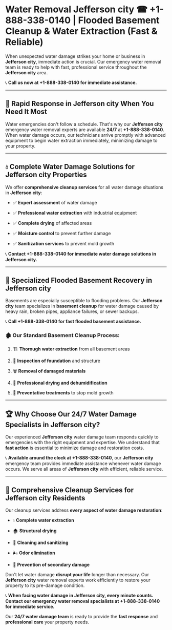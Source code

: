 # Water Removal Jefferson city ☎ +1-888-338-0140 | Flooded Basement Cleanup & Water Extraction (Fast & Reliable)

When unexpected water damage strikes your home or business in **Jefferson city**, immediate action is crucial. Our emergency water removal team is ready to help with fast, professional service throughout the **Jefferson city** area. 

📞 **Call us now at +1-888-338-0140 for immediate assistance.**
---
## 🚀 Rapid Response in Jefferson city When You Need It Most
Water emergencies don't follow a schedule. That's why our **Jefferson city** emergency water removal experts are available **24/7** at **+1-888-338-0140**. When water damage occurs, our technicians arrive promptly with advanced equipment to begin water extraction immediately, minimizing damage to your property.
---
## 💧 Complete Water Damage Solutions for Jefferson city Properties
We offer **comprehensive cleanup services** for all water damage situations in **Jefferson city**:
- ✅ **Expert assessment** of water damage  
- ✅ **Professional water extraction** with industrial equipment  
- ✅ **Complete drying** of affected areas  
- ✅ **Moisture control** to prevent further damage  
- ✅ **Sanitization services** to prevent mold growth  
📞 **Contact +1-888-338-0140 for immediate water damage solutions in Jefferson city.**
---
## 🌊 Specialized Flooded Basement Recovery in Jefferson city
Basements are especially susceptible to flooding problems. Our **Jefferson city** team specializes in **basement cleanup** for water damage caused by heavy rain, broken pipes, appliance failures, or sewer backups. 
📞 **Call +1-888-338-0140 for fast flooded basement assistance.**
### 🏚️ Our Standard Basement Cleanup Process:
1. 🏗️ **Thorough water extraction** from all basement areas  
2. 🔎 **Inspection of foundation** and structure  
3. 🗑️ **Removal of damaged materials**  
4. 💨 **Professional drying and dehumidification**  
5. 🚫 **Preventative treatments** to stop mold growth  
---
## 🏆 Why Choose Our 24/7 Water Damage Specialists in Jefferson city?
Our experienced **Jefferson city** water damage team responds quickly to emergencies with the right equipment and expertise. We understand that **fast action** is essential to minimize damage and restoration costs.
📞 **Available around the clock at +1-888-338-0140**, our **Jefferson city** emergency team provides immediate assistance whenever water damage occurs. We serve all areas of **Jefferson city** with efficient, reliable service.
---
## 🧹 Comprehensive Cleanup Services for Jefferson city Residents
Our cleanup services address **every aspect of water damage restoration**:
- 💧 **Complete water extraction**  
- 🏠 **Structural drying**  
- 🧼 **Cleaning and sanitizing**  
- 🌬️ **Odor elimination**  
- 🚫 **Prevention of secondary damage**  
Don't let water damage **disrupt your life** longer than necessary. Our **Jefferson city** water removal experts work efficiently to restore your property to its pre-damage condition.
📞 **When facing water damage in Jefferson city, every minute counts. Contact our emergency water removal specialists at +1-888-338-0140 for immediate service.**
Our **24/7 water damage team** is ready to provide the **fast response** and **professional care** your property needs.
